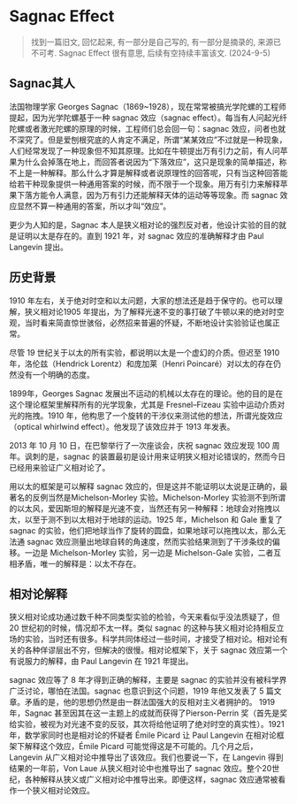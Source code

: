 # Sagnac Effect

> 找到一篇旧文, 回忆起来, 有一部分是自己写的, 有一部分是摘录的, 来源已不可考. Sagnac Effect 很有意思, 后续有空持续丰富该文. (2024-9-5)

## Sagnac其人

法国物理学家 Georges Sagnac（1869~1928），现在常常被搞光学陀螺的工程师提起，因为光学陀螺基于一种 sagnac 效应（sagnac effect）。每当有人问起光纤陀螺或者激光陀螺的原理的时候，工程师们总会回一句：sagnac 效应，问者也就不深究了。但是爱刨根究底的人肯定不满足，所谓“某某效应”不过就是一种现象，人们经常发现了一种现象但不知其原理。比如在牛顿提出万有引力之前，有人问苹果为什么会掉落在地上，而回答者说因为“下落效应”，这只是现象的简单描述，称不上是一种解释。那么什么才算是解释或者说原理性的回答呢，只有当这种回答能给若干种现象提供一种通用答案的时候，而不限于一个现象。用万有引力来解释苹果下落方能令人满意，因为万有引力还能解释天体的运动等等现象。而 sagnac 效应显然不算一种通用的答案，所以才叫“效应”。

更少为人知的是，Sagnac 本人是狭义相对论的强烈反对者，他设计实验的目的就是证明以太是存在的。直到 1921 年，对 sagnac 效应的准确解释才由 Paul Langevin 提出。

## 历史背景

1910 年左右，关于绝对时空和以太问题，大家的想法还是趋于保守的。也可以理解，狭义相对论1905 年提出，为了解释光速不变的事打破了牛顿以来的绝对时空观，当时看来简直惊世骇俗，必然招来普遍的怀疑，不断地设计实验验证也属正常。

尽管 19 世纪关于以太的所有实验，都说明以太是一个虚幻的介质。但迟至 1910 年，洛伦兹（Hendrick Lorentz）和庞加莱（Henri Poincaré）对以太的存在仍然没有一个明确的态度。

1899年，Georges Sagnac 发展出不运动的机械以太存在的理论。他的目的是在这个理论框架里解释所有的光学现象，尤其是 Fresnel–Fizeau 实验中运动介质对光的拖拽。1910 年，他构思了一个旋转的干涉仪来测试他的想法，所谓光旋效应（optical whirlwind effect）。他发现了该效应并于 1913 年发表。

2013 年 10 月 10 日，在巴黎举行了一次座谈会，庆祝 sagnac 效应发现 100 周年。讽刺的是，sagnac 的装置最初是设计用来证明狭义相对论错误的，然而今日已经用来验证广义相对论了。

用以太的框架是可以解释 sagnac 效应的，但是这并不能证明以太说是正确的，最著名的反例当然是Michelson-Morley 实验。Michelson-Morley 实验测不到所谓的以太风，爱因斯坦的解释是光速不变，当然还有另一种解释：地球会对拖拽以太，以至于测不到以太相对于地球的运动。1925 年，Michelson 和 Gale 重复了 sagnac 的实验，他们把地球当作了旋转的圆盘，如果地球可以拖拽以太，那么无法通 sagnac 效应测量出地球自转的角速度，然而实验结果测到了干涉条纹的偏移。一边是 Michelson-Morley 实验，另一边是 Michelson-Gale 实验，二者互相矛盾，唯一的解释是：以太不存在。

## 相对论解释

狭义相对论成功通过数千种不同类型实验的检验，今天来看似乎没法质疑了，但 20 世纪初的时候，情况却不太一样。类似 sagnac 的这种与狭义相对论持相反立场的实验，当时还有很多。科学共同体经过一些时间，才接受了相对论。相对论有关的各种佯谬层出不穷，但解决的很慢。相对论框架下，关于 sagnac 效应第一个有说服力的解释，由 Paul Langevin 在 1921 年提出。

sagnac 效应等了 8 年才得到正确的解释，主要是 sagnac 的实验并没有被科学界广泛讨论，哪怕在法国。sagnac 也意识到这个问题，1919 年他又发表了 5 篇文章。矛盾的是，他的思想仍然是由一群法国强大的反相对主义者拥护的。 1919 年，Sagnac 甚至因其在这一主题上的成就而获得了Pierson-Perrin 奖（首先是奖给实验，被视为对光速不变的反驳，其次将给他证明了绝对时空的真实性）。1921 年，数学家同时也是相对论的怀疑者 Émile Picard 让 Paul Langevin 在相对论框架下解释这个效应，Émile Picard 可能觉得这是不可能的。几个月之后，Langevin 从广义相对论中推导出了该效应。我们也要说一下，在 Langevin 得到结果的一年前，Von Laue 从狭义相对论中也推导出了 sagnac 效应。整个20世纪，各种解释从狭义或广义相对论中推导出来。即便这样，sagnac 效应通常被看作一个狭义相对论效应。

